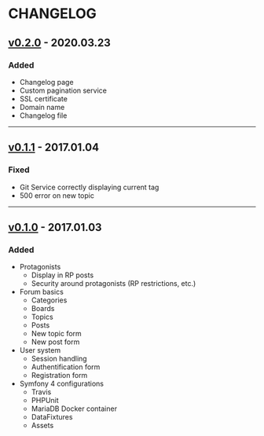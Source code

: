 # CHANGELOG

## [v0.2.0](https://github.com/Adrien-H/Akisroc/releases/tag/v0.2.0) - 2020.03.23

### Added
- Changelog page
- Custom pagination service
- SSL certificate
- Domain name
- Changelog file

---

## [v0.1.1](https://github.com/Adrien-H/Akisroc/releases/tag/v0.1.1) - 2017.01.04

### Fixed
- Git Service correctly displaying current tag
- 500 error on new topic

----

## [v0.1.0](https://github.com/Adrien-H/Akisroc/releases/tag/v0.1.0) - 2017.01.03

### Added
- Protagonists
    - Display in RP posts
    - Security around protagonists (RP restrictions, etc.)
- Forum basics
    - Categories
    - Boards
    - Topics
    - Posts
    - New topic form
    - New post form
- User system
    - Session handling
    - Authentification form
    - Registration form
- Symfony 4 configurations
    - Travis
    - PHPUnit
    - MariaDB Docker container
    - DataFixtures
    - Assets